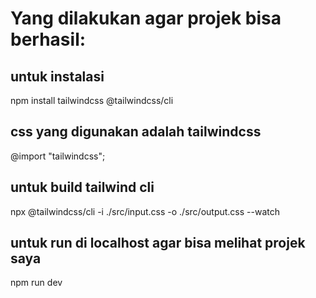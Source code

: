 # Yang dilakukan agar projek bisa berhasil:

## untuk instalasi
npm install tailwindcss @tailwindcss/cli

## css yang digunakan adalah tailwindcss
@import "tailwindcss";

## untuk build tailwind cli
npx @tailwindcss/cli -i ./src/input.css -o ./src/output.css --watch

## untuk run di localhost agar bisa melihat projek saya
npm run dev
